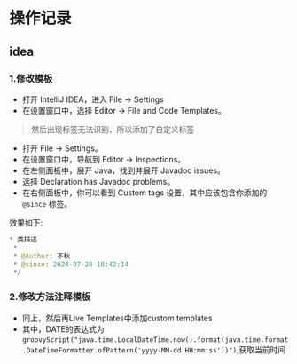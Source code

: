 # 操作记录

## idea

### 1.修改模板

- 打开 IntelliJ IDEA，进入 File -> Settings
- 在设置窗口中，选择 Editor -> File and Code Templates。

>然后出现标签无法识别，所以添加了自定义标签

- 打开 File -> Settings。
- 在设置窗口中，导航到 Editor -> Inspections。
- 在左侧面板中，展开 Java，找到并展开 Javadoc issues。
- 选择 Declaration has Javadoc problems。
- 在右侧面板中，你可以看到 Custom tags 设置，其中应该包含你添加的`@since` 标签。

效果如下:

``` java
* 类描述
 *
 * @Author: 不秋
 * @since: 2024-07-28 18:42:14
 */
```

### 2.修改方法注释模板

- 同上，然后再Live Templates中添加custom templates
- 其中，DATE的表达式为`groovyScript("java.time.LocalDateTime.now().format(java.time.format.DateTimeFormatter.ofPattern('yyyy-MM-dd HH:mm:ss'))")`,获取当前时间

